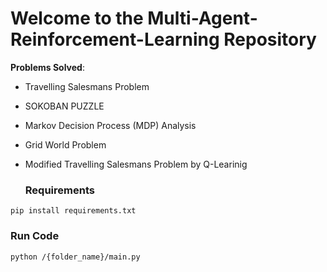 # Welcome to the Multi-Agent-Reinforcement-Learning Repository 
**Problems Solved**: 
- Travelling Salesmans Problem 
- SOKOBAN PUZZLE
- Markov Decision Process (MDP) Analysis
- Grid World Problem
- Modified Travelling Salesmans Problem by Q-Learinig

  ### Requirements
~~~
pip install requirements.txt
~~~

###  Run Code
```
python /{folder_name}/main.py

```
